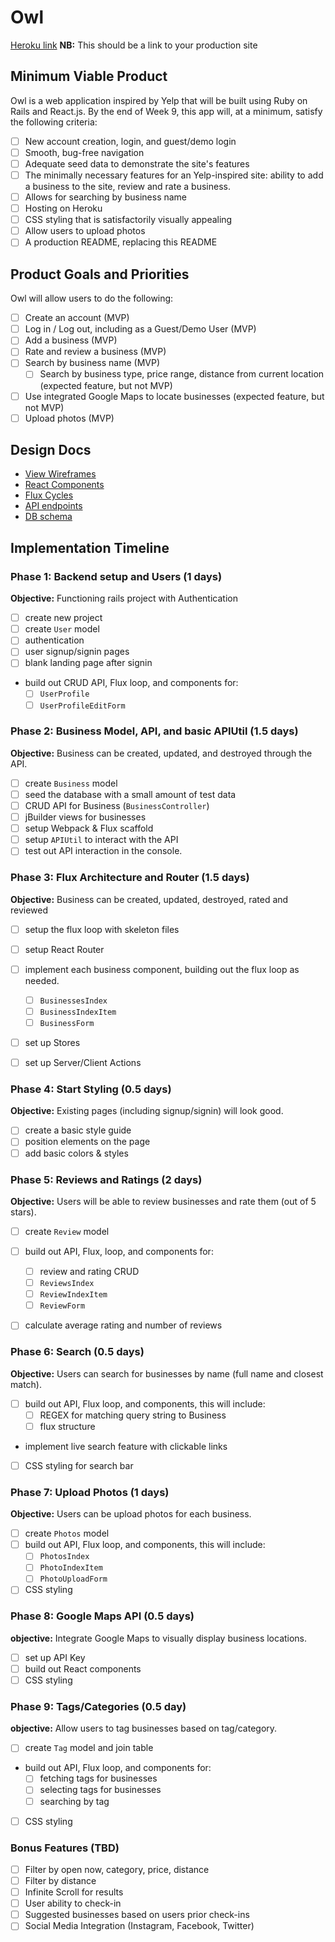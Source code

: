 # Owl

[Heroku link][heroku] **NB:** This should be a link to your production site

[heroku]: http://www.herokuapp.com

## Minimum Viable Product

Owl is a web application inspired by Yelp that will be built using Ruby on Rails and React.js.  By the end of Week 9, this app will, at a minimum, satisfy the following criteria:

- [ ] New account creation, login, and guest/demo login
- [ ] Smooth, bug-free navigation
- [ ] Adequate seed data to demonstrate the site's features
- [ ] The minimally necessary features for an Yelp-inspired site: ability to add a business to the site, review and rate a business.
- [ ] Allows for searching by business name
- [ ] Hosting on Heroku
- [ ] CSS styling that is satisfactorily visually appealing
- [ ] Allow users to upload photos
- [ ] A production README, replacing this README

## Product Goals and Priorities

Owl will allow users to do the following:

<!-- This is a Markdown checklist. Use it to keep track of your
progress. Put an x between the brackets for a checkmark: [x] -->

- [ ] Create an account (MVP)
- [ ] Log in / Log out, including as a Guest/Demo User (MVP)
- [ ] Add a business  (MVP)
- [ ] Rate and review a business (MVP)
- [ ] Search by business name (MVP)
  - [ ] Search by business type, price range, distance from current location (expected feature, but not MVP)
- [ ] Use integrated Google Maps to locate businesses (expected feature, but not MVP)
- [ ] Upload photos (MVP)

## Design Docs
* [View Wireframes][views]
* [React Components][components]
* [Flux Cycles][flux-cycles]
* [API endpoints][api-endpoints]
* [DB schema][schema]

[views]: ./docs/wireframes
[components]: ./docs/components.md
[flux-cycles]: ./docs/flux-cycles.md
[api-endpoints]: ./docs/api-endpoints.md
[schema]: ./docs/schema.md

## Implementation Timeline

### Phase 1: Backend setup and Users (1 days)

**Objective:** Functioning rails project with Authentication

- [ ] create new project
- [ ] create `User` model
- [ ] authentication
- [ ] user signup/signin pages
- [ ] blank landing page after signin
- build out CRUD API, Flux loop, and components for:
  - [ ] `UserProfile`
  - [ ] `UserProfileEditForm`

### Phase 2: Business Model, API, and basic APIUtil (1.5 days)

**Objective:** Business can be created, updated, and destroyed through
the API.

- [ ] create `Business` model
- [ ] seed the database with a small amount of test data
- [ ] CRUD API for Business (`BusinessController`)
- [ ] jBuilder views for businesses
- [ ] setup Webpack & Flux scaffold
- [ ] setup `APIUtil` to interact with the API
- [ ] test out API interaction in the console.

### Phase 3: Flux Architecture and Router (1.5 days)

**Objective:** Business can be created, updated, destroyed, rated and reviewed

- [ ] setup the flux loop with skeleton files
- [ ] setup React Router
- [ ] implement each business component, building out the flux loop as needed.
  - [ ] `BusinessesIndex`
  - [ ] `BusinessIndexItem`
  - [ ] `BusinessForm`
- [ ] set up Stores
- [ ] set up Server/Client Actions


### Phase 4: Start Styling (0.5 days)

**Objective:** Existing pages (including signup/signin) will look good.

- [ ] create a basic style guide
- [ ] position elements on the page
- [ ] add basic colors & styles

### Phase 5: Reviews and Ratings (2 days)

**Objective:** Users will be able to review businesses and rate them (out of 5 stars).

- [ ] create `Review` model
- [ ] build out API, Flux, loop, and components for:
  - [ ] review and rating CRUD
  - [ ] `ReviewsIndex`
  - [ ] `ReviewIndexItem`
  - [ ] `ReviewForm`
- [ ] calculate average rating and number of reviews


### Phase 6: Search (0.5 days)

**Objective:** Users can search for businesses by name (full name and closest match).

- [ ] build out API, Flux loop, and components, this will include:
  - [ ] REGEX for matching query string to Business
  - [ ] flux structure
- implement live search feature with clickable links
- [ ] CSS styling for search bar

### Phase 7: Upload Photos (1 days)

**Objective:** Users can be upload photos for each business.
- [ ] create `Photos` model
- [ ] build out API, Flux loop, and components, this will include:
  - [ ] `PhotosIndex`
  - [ ] `PhotoIndexItem`
  - [ ] `PhotoUploadForm`
- [ ] CSS styling
### Phase 8: Google Maps API (0.5 days)

**objective:** Integrate Google Maps to visually display business locations.
- [ ] set up API Key
- [ ] build out React components
- [ ] CSS styling

### Phase 9: Tags/Categories (0.5 day)

**objective:** Allow users to tag businesses based on tag/category.

- [ ] create `Tag` model and join table
- build out API, Flux loop, and components for:
  - [ ] fetching tags for businesses
  - [ ] selecting tags for businesses
  - [ ] searching by tag
- [ ] CSS styling

### Bonus Features (TBD)
- [ ] Filter by open now, category, price, distance
- [ ] Filter by distance
- [ ] Infinite Scroll for results
- [ ] User ability to check-in
- [ ] Suggested businesses based on users prior check-ins
- [ ] Social Media Integration (Instagram, Facebook, Twitter)

<!-- [phase-one]: ./docs/phases/phase1.md
[phase-two]: ./docs/phases/phase2.md
[phase-three]: ./docs/phases/phase3.md
[phase-four]: ./docs/phases/phase4.md
[phase-five]: ./docs/phases/phase5.md -->

